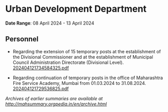 # Urban Development Department

**Date Range**: 08 April 2024 - 13 April 2024


## Personnel
- Regarding the extension of 15 temporary posts at the establishment of the Divisional Commissioner and at the establishment of Municipal Council Administration Directorate (Divisional Level).\
  [202404121734584325.pdf](https://gr.maharashtra.gov.in/Site/Upload/Government%20Resolutions/English/202404121734584325.pdf)

- Regarding continuation of temporary posts in the office of Maharashtra Fire Service Academy, Mumbai from 01.03.2024 to 31.08.2024.\
  [202404121729536825.pdf](https://gr.maharashtra.gov.in/Site/Upload/Government%20Resolutions/English/202404121729536825.pdf)


*Archives of earlier summaries are available at http://mahsummary.orgpedia.in/en/archive.html*